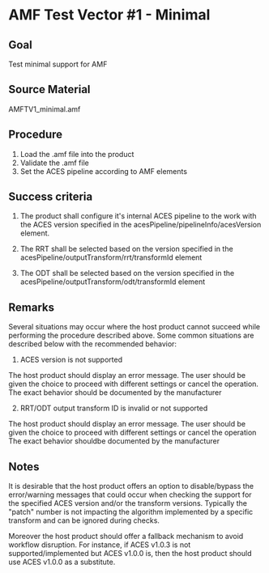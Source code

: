 # AMF Test Vector #1 - Minimal

## Goal

Test minimal support for AMF

## Source Material

AMFTV1_minimal.amf

## Procedure

1. Load the .amf file into the product
2. Validate the .amf file
3. Set the ACES pipeline according to AMF elements

## Success criteria

1. The product shall configure it's internal ACES pipeline to the work with the ACES version specified in the acesPipeline/pipelineInfo/acesVersion element.

2. The RRT shall be selected based on the version specified in the acesPipeline/outputTransform/rrt/transformId element

3. The ODT shall be selected based on the version specified in the acesPipeline/outputTransform/odt/transformId element

## Remarks

Several situations may occur where the host product cannot succeed while performing the procedure described above. Some common situations are described below with the recommended behavior:

1. ACES version is not supported

The host product should display an error message. The user should be given the choice to proceed with different settings or cancel the operation. The exact behavior should be documented by the manufacturer

2. RRT/ODT output transform ID is invalid or not supported

The host product should display an error message. The user should be given the choice to proceed with different settings or cancel the operation The exact behavior shouldbe documented by the manufacturer

## Notes

It is desirable that the host product offers an option to disable/bypass the error/warning messages that could occur when checking the support for the specified ACES version and/or the transform versions. Typically the "patch" number is not impacting the algorithm implemented by a specific transform and can be ignored during checks.

Moreover the host product should offer a fallback mechanism to avoid workflow disruption. For instance, if ACES v1.0.3 is not supported/implemented but ACES v1.0.0 is, then the host product should use ACES v1.0.0 as a substitute.
